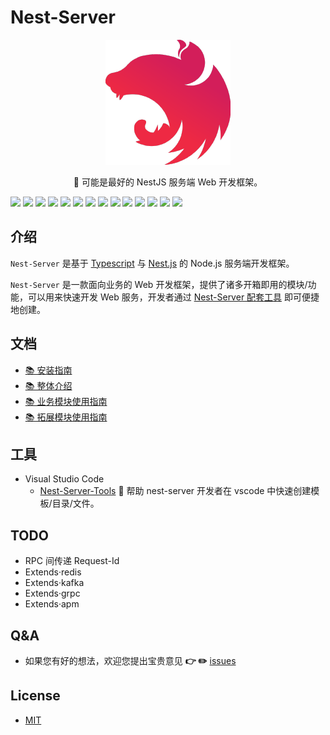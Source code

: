 # Nest-Server

<p align="center">
  <a href="http://nestjs.com/" target="blank"><img src="public/images/icon.png" alt="Nest Logo" /></a>
</p>
  
<p align="center">
  🚀 可能是最好的 NestJS 服务端 Web 开发框架。
</p>

[![](https://img.shields.io/badge/npm-typescript-9cf?style=flat-square)](https://www.npmjs.org/package/typescript)
[![](https://img.shields.io/badge/npm-ts--node-9cf?style=flat-square)](https://www.npmjs.org/package/ts-node)
[![](https://img.shields.io/badge/npm-@nestjs/core-blue?style=flat-square)](https://www.npmjs.org/package/@nestjs/core)
[![](https://img.shields.io/badge/npm-@nestjs/common-blue?style=flat-square)](https://www.npmjs.org/package/@nestjs/common)
[![](https://img.shields.io/badge/npm-@nestjs/swagger-blue?style=flat-square)](https://www.npmjs.org/package/@nestjs/swagger)
[![](https://img.shields.io/badge/npm-class--transformer-orange?style=flat-square)](https://www.npmjs.org/package/class-transformer)
[![](https://img.shields.io/badge/npm-class--validator-orange?style=flat-square)](https://www.npmjs.org/package/class-validator)
[![](https://img.shields.io/badge/npm-reflect--metadata-orange?style=flat-square)](https://www.npmjs.org/package/reflect-metadata)
[![](https://img.shields.io/badge/npm-rxjs-orange?style=flat-square)](https://www.npmjs.org/package/rxjs)
[![](https://img.shields.io/badge/npm-sequelize--typescript-green?style=flat-square)](https://www.npmjs.org/package/sequelize-typescript)
[![](https://img.shields.io/badge/npm-lodash-green?style=flat-square)](https://www.npmjs.org/package/lodash)
[![](https://img.shields.io/badge/npm-winston-green?style=flat-square)](https://www.npmjs.org/package/winston)
[![](https://img.shields.io/badge/npm-eslint-ff69b4?style=flat-square)](https://www.npmjs.org/package/eslint)
[![](https://img.shields.io/badge/npm-module--alias-ff69b4?style=flat-square)](https://www.npmjs.org/package/module-alias)

## 介绍


`Nest-Server` 是基于 [Typescript](https://www.typescriptlang.org/) 与 [Nest.js](https://github.com/nestjs/nest) 的 Node.js 服务端开发框架。

`Nest-Server` 是⼀款⾯向业务的 Web 开发框架，提供了诸多开箱即⽤的模块/功能，可以⽤来快速开发 Web 服务，开发者通过 [Nest-Server 配套工具](#工具与插件) 即可便捷地创建。

## 文档

- [📚 安装指南](public/doc/quick-start.md)
- [📚 整体介绍](public/doc/architecture.md)
- [📚 业务模块使用指南](public/doc/how-to-use-modules.md)
- [📚 拓展模块使用指南](public/doc/how-to-use-extends.md)

## 工具

- Visual Studio Code
  - [Nest-Server-Tools](https://github.com/sophons-space/nest-server-tools) 🦁  帮助 nest-server 开发者在 vscode 中快速创建模板/目录/文件。

## TODO

- RPC 间传递 Request-Id
- Extends·redis
- Extends·kafka
- Extends·grpc
- Extends·apm

## Q&A

- 如果您有好的想法，欢迎您提出宝贵意见 **👉  ✏️** [issues](https://github.com/sophons-space/nest-server/issues)

## License

- [MIT](./LICENSE)
